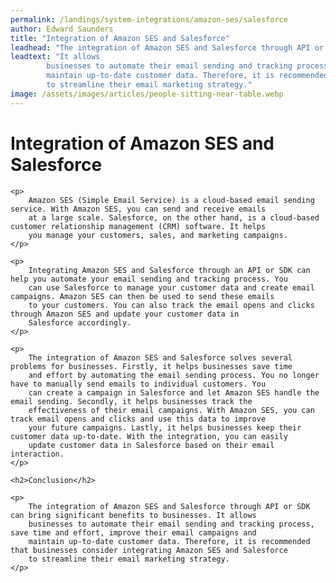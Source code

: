 ```yaml
---
permalink: /landings/system-integrations/amazon-ses/salesforce
author: Edward Saunders
title: "Integration of Amazon SES and Salesforce"
leadhead: "The integration of Amazon SES and Salesforce through API or SDK can bring significant benefits to businesses"
leadtext: "It allows
		businesses to automate their email sending and tracking process, save time and effort, improve their email campaigns and
		maintain up-to-date customer data. Therefore, it is recommended that businesses consider integrating Amazon SES and Salesforce
		to streamline their email marketing strategy."
image: /assets/images/articles/people-sitting-near-table.webp
---
```

<div class="arttext">	<h1>Integration of Amazon SES and Salesforce</h1>

	<p>
		Amazon SES (Simple Email Service) is a cloud-based email sending service. With Amazon SES, you can send and receive emails
		at a large scale. Salesforce, on the other hand, is a cloud-based customer relationship management (CRM) software. It helps
		you manage your customers, sales, and marketing campaigns.
	</p>

	<p>
		Integrating Amazon SES and Salesforce through an API or SDK can help you automate your email sending and tracking process. You
		can use Salesforce to manage your customer data and create email campaigns. Amazon SES can then be used to send these emails
		to your customers. You can also track the email opens and clicks through Amazon SES and update your customer data in
		Salesforce accordingly.
	</p>

	<p>
		The integration of Amazon SES and Salesforce solves several problems for businesses. Firstly, it helps businesses save time
		and effort by automating the email sending process. You no longer have to manually send emails to individual customers. You
		can create a campaign in Salesforce and let Amazon SES handle the email sending. Secondly, it helps businesses track the
		effectiveness of their email campaigns. With Amazon SES, you can track email opens and clicks and use this data to improve
		your future campaigns. Lastly, it helps businesses keep their customer data up-to-date. With the integration, you can easily
		update customer data in Salesforce based on their email interaction.
	</p>

	<h2>Conclusion</h2>

	<p>
		The integration of Amazon SES and Salesforce through API or SDK can bring significant benefits to businesses. It allows
		businesses to automate their email sending and tracking process, save time and effort, improve their email campaigns and
		maintain up-to-date customer data. Therefore, it is recommended that businesses consider integrating Amazon SES and Salesforce
		to streamline their email marketing strategy.
	</p>

</div>
